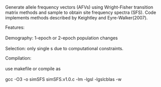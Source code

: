 Generate allele frequency vectors (AFVs) using Wright-Fisher transition matrix methods and sample
  to obtain site frequency spectra (SFS). Code implements methods described by Keightley and Eyre-Walker(2007).

  Features: <br />  
  Demography: 1-epoch or 2-epoch population changes <br />  
  Selection: only single s due to computational constraints. <br />  

  Compilation: <br />   
  use makefile or compile as <br />  
  gcc -O3 -o simSFS simSFS.v1.0.c -lm -lgsl -lgslcblas -w <br />